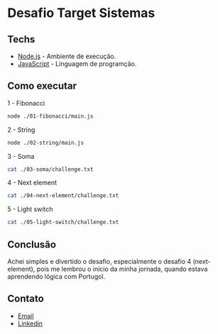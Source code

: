 # Desafio Target Sistemas

## Techs

* [Node.js](https://nodejs.org/en) - Ambiente de execução.
* [JavaScript](https://www.javascript.com) - Linguagem de programção.

## Como executar 

1 - Fibonacci 
```bash
node ./01-fibonacci/main.js 
```
2 - String
```bash
node ./02-string/main.js 
```
3 - Soma
```bash
cat ./03-soma/challenge.txt
```
4 - Next element
```bash
cat ./04-next-element/challenge.txt
```
5 - Light switch
```bash
cat ./05-light-switch/challenge.txt
```
## Conclusão
Achei simples e divertido o desafio, especialmente o desafio 4 (next-element), pois me lembrou o início da minha jornada, quando estava aprendendo lógica com Portugol.

## Contato
* [Email](jpgomes06@hotmail.com) 
* [Linkedin](linkedin.com/in/jgomesdev/)

